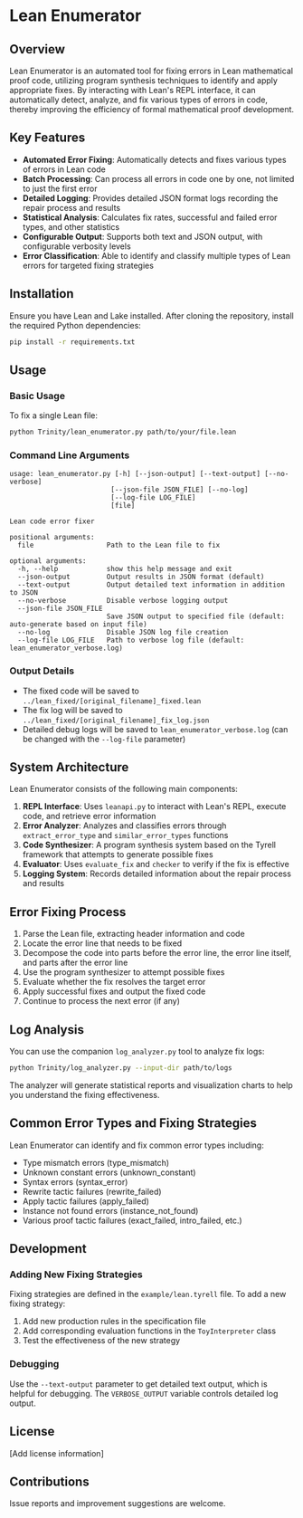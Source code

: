 # Lean Enumerator

## Overview

Lean Enumerator is an automated tool for fixing errors in Lean mathematical proof code, utilizing program synthesis techniques to identify and apply appropriate fixes. By interacting with Lean's REPL interface, it can automatically detect, analyze, and fix various types of errors in code, thereby improving the efficiency of formal mathematical proof development.

## Key Features

- **Automated Error Fixing**: Automatically detects and fixes various types of errors in Lean code
- **Batch Processing**: Can process all errors in code one by one, not limited to just the first error
- **Detailed Logging**: Provides detailed JSON format logs recording the repair process and results
- **Statistical Analysis**: Calculates fix rates, successful and failed error types, and other statistics
- **Configurable Output**: Supports both text and JSON output, with configurable verbosity levels
- **Error Classification**: Able to identify and classify multiple types of Lean errors for targeted fixing strategies

## Installation

Ensure you have Lean and Lake installed. After cloning the repository, install the required Python dependencies:

```bash
pip install -r requirements.txt
```

## Usage

### Basic Usage

To fix a single Lean file:

```bash
python Trinity/lean_enumerator.py path/to/your/file.lean
```

### Command Line Arguments

```
usage: lean_enumerator.py [-h] [--json-output] [--text-output] [--no-verbose]
                         [--json-file JSON_FILE] [--no-log]
                         [--log-file LOG_FILE]
                         [file]

Lean code error fixer

positional arguments:
  file                  Path to the Lean file to fix

optional arguments:
  -h, --help            show this help message and exit
  --json-output         Output results in JSON format (default)
  --text-output         Output detailed text information in addition to JSON
  --no-verbose          Disable verbose logging output
  --json-file JSON_FILE
                        Save JSON output to specified file (default: auto-generate based on input file)
  --no-log              Disable JSON log file creation
  --log-file LOG_FILE   Path to verbose log file (default: lean_enumerator_verbose.log)
```

### Output Details

- The fixed code will be saved to `../lean_fixed/[original_filename]_fixed.lean`
- The fix log will be saved to `../lean_fixed/[original_filename]_fix_log.json`
- Detailed debug logs will be saved to `lean_enumerator_verbose.log` (can be changed with the `--log-file` parameter)

## System Architecture

Lean Enumerator consists of the following main components:

1. **REPL Interface**: Uses `leanapi.py` to interact with Lean's REPL, execute code, and retrieve error information
2. **Error Analyzer**: Analyzes and classifies errors through `extract_error_type` and `similar_error_types` functions
3. **Code Synthesizer**: A program synthesis system based on the Tyrell framework that attempts to generate possible fixes
4. **Evaluator**: Uses `evaluate_fix` and `checker` to verify if the fix is effective
5. **Logging System**: Records detailed information about the repair process and results

## Error Fixing Process

1. Parse the Lean file, extracting header information and code
2. Locate the error line that needs to be fixed
3. Decompose the code into parts before the error line, the error line itself, and parts after the error line
4. Use the program synthesizer to attempt possible fixes
5. Evaluate whether the fix resolves the target error
6. Apply successful fixes and output the fixed code
7. Continue to process the next error (if any)

## Log Analysis

You can use the companion `log_analyzer.py` tool to analyze fix logs:

```bash
python Trinity/log_analyzer.py --input-dir path/to/logs
```

The analyzer will generate statistical reports and visualization charts to help you understand the fixing effectiveness.

## Common Error Types and Fixing Strategies

Lean Enumerator can identify and fix common error types including:

- Type mismatch errors (type_mismatch)
- Unknown constant errors (unknown_constant)
- Syntax errors (syntax_error)
- Rewrite tactic failures (rewrite_failed)
- Apply tactic failures (apply_failed)
- Instance not found errors (instance_not_found)
- Various proof tactic failures (exact_failed, intro_failed, etc.)

## Development

### Adding New Fixing Strategies

Fixing strategies are defined in the `example/lean.tyrell` file. To add a new fixing strategy:

1. Add new production rules in the specification file
2. Add corresponding evaluation functions in the `ToyInterpreter` class
3. Test the effectiveness of the new strategy

### Debugging

Use the `--text-output` parameter to get detailed text output, which is helpful for debugging. The `VERBOSE_OUTPUT` variable controls detailed log output.

## License

[Add license information]

## Contributions

Issue reports and improvement suggestions are welcome. 